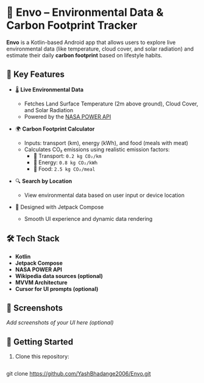 # 🌿 Envo – Environmental Data & Carbon Footprint Tracker

**Envo** is a Kotlin-based Android app that allows users to explore live environmental data (like temperature, cloud cover, and solar radiation) and estimate their daily **carbon footprint** based on lifestyle habits.

## 📱 Key Features

- 🌡️ **Live Environmental Data**
  - Fetches Land Surface Temperature (2m above ground), Cloud Cover, and Solar Radiation
  - Powered by the [NASA POWER API](https://power.larc.nasa.gov/)

- 🌍 **Carbon Footprint Calculator**
  - Inputs: transport (km), energy (kWh), and food (meals with meat)
  - Calculates CO₂ emissions using realistic emission factors:
    - 🚗 Transport: `0.2 kg CO₂/km`
    - 🔌 Energy: `0.8 kg CO₂/kWh`
    - 🍗 Food: `2.5 kg CO₂/meal`

- 🔍 **Search by Location**
  - View environmental data based on user input or device location

- 🧪 Designed with Jetpack Compose
  - Smooth UI experience and dynamic data rendering

## 🛠 Tech Stack

- **Kotlin**
- **Jetpack Compose**
- **NASA POWER API**
- **Wikipedia data sources (optional)**
- **MVVM Architecture**
- **Cursor for UI prompts (optional)**

## 📸 Screenshots
_Add screenshots of your UI here (optional)_

## 🚀 Getting Started

1. Clone this repository:
   ```bash
 git clone https://github.com/YashBhadange2006/Envo.git
 
